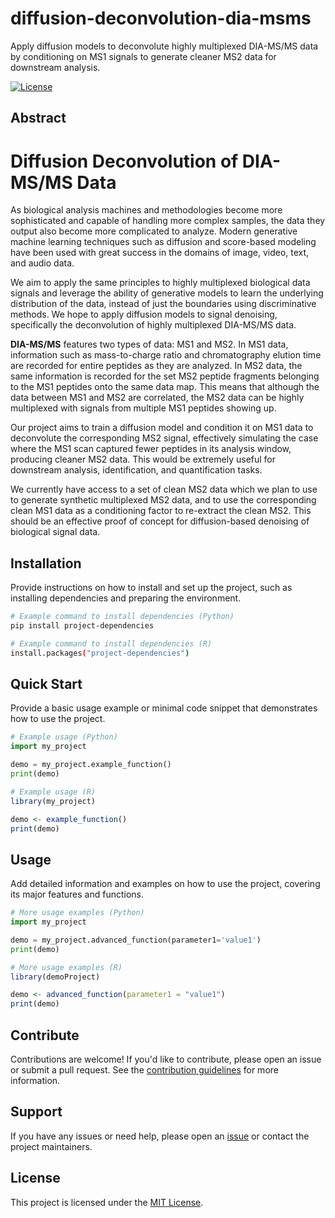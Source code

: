 # diffusion-deconvolution-dia-msms

Apply diffusion models to deconvolute highly multiplexed DIA-MS/MS data by conditioning on MS1 signals to generate cleaner MS2 data for downstream analysis.

[![License](https://img.shields.io/badge/license-MIT-blue.svg)](LICENSE)

## Abstract

# Diffusion Deconvolution of DIA-MS/MS Data

As biological analysis machines and methodologies become more sophisticated and capable of handling more complex samples, the data they output also become more complicated to analyze. Modern generative machine learning techniques such as diffusion and score-based modeling have been used with great success in the domains of image, video, text, and audio data.

We aim to apply the same principles to highly multiplexed biological data signals and leverage the ability of generative models to learn the underlying distribution of the data, instead of just the boundaries using discriminative methods. We hope to apply diffusion models to signal denoising, specifically the deconvolution of highly multiplexed DIA-MS/MS data.

**DIA-MS/MS** features two types of data: MS1 and MS2. In MS1 data, information such as mass-to-charge ratio and chromatography elution time are recorded for entire peptides as they are analyzed. In MS2 data, the same information is recorded for the set MS2 peptide fragments belonging to the MS1 peptides onto the same data map. This means that although the data between MS1 and MS2 are correlated, the MS2 data can be highly multiplexed with signals from multiple MS1 peptides showing up.

Our project aims to train a diffusion model and condition it on MS1 data to deconvolute the corresponding MS2 signal, effectively simulating the case where the MS1 scan captured fewer peptides in its analysis window, producing cleaner MS2 data. This would be extremely useful for downstream analysis, identification, and quantification tasks.

We currently have access to a set of clean MS2 data which we plan to use to generate synthetic multiplexed MS2 data, and to use the corresponding clean MS1 data as a conditioning factor to re-extract the clean MS2. This should be an effective proof of concept for diffusion-based denoising of biological signal data.

## Installation

Provide instructions on how to install and set up the project, such as installing dependencies and preparing the environment.

```bash
# Example command to install dependencies (Python)
pip install project-dependencies

# Example command to install dependencies (R)
install.packages("project-dependencies")
```

## Quick Start

Provide a basic usage example or minimal code snippet that demonstrates how to use the project.

```python
# Example usage (Python)
import my_project

demo = my_project.example_function()
print(demo)
```
```r
# Example usage (R)
library(my_project)

demo <- example_function()
print(demo)
```

## Usage

Add detailed information and examples on how to use the project, covering its major features and functions.

```python
# More usage examples (Python)
import my_project

demo = my_project.advanced_function(parameter1='value1')
print(demo)
```
```r
# More usage examples (R)
library(demoProject)

demo <- advanced_function(parameter1 = "value1")
print(demo)
```

## Contribute

Contributions are welcome! If you'd like to contribute, please open an issue or submit a pull request. See the [contribution guidelines](CONTRIBUTING.md) for more information.

## Support

If you have any issues or need help, please open an [issue](https://github.com/hackbio-ca/diffusion-deconvolution-dia-msms/issues) or contact the project maintainers.

## License

This project is licensed under the [MIT License](LICENSE).
